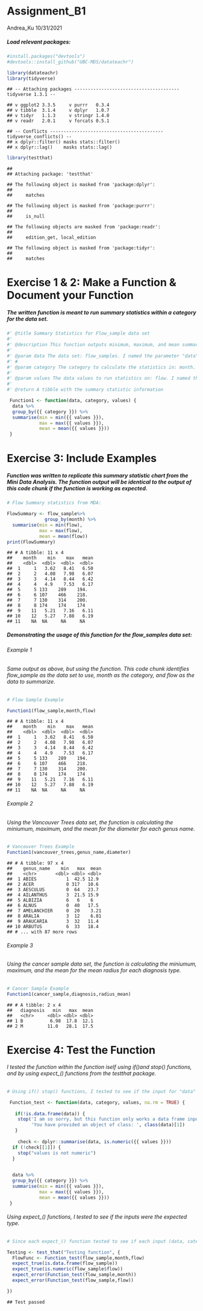 Assignment_B1
================
Andrea_Ku
10/31/2021

##### Load relevant packages:

``` r
#install.packages("devtools")
#devtools::install_github("UBC-MDS/datateachr")

library(datateachr)
library(tidyverse)
```

    ## -- Attaching packages --------------------------------------- tidyverse 1.3.1 --

    ## v ggplot2 3.3.5     v purrr   0.3.4
    ## v tibble  3.1.4     v dplyr   1.0.7
    ## v tidyr   1.1.3     v stringr 1.4.0
    ## v readr   2.0.1     v forcats 0.5.1

    ## -- Conflicts ------------------------------------------ tidyverse_conflicts() --
    ## x dplyr::filter() masks stats::filter()
    ## x dplyr::lag()    masks stats::lag()

``` r
library(testthat)
```

    ## 
    ## Attaching package: 'testthat'

    ## The following object is masked from 'package:dplyr':
    ## 
    ##     matches

    ## The following object is masked from 'package:purrr':
    ## 
    ##     is_null

    ## The following objects are masked from 'package:readr':
    ## 
    ##     edition_get, local_edition

    ## The following object is masked from 'package:tidyr':
    ## 
    ##     matches

# Exercise 1 & 2: Make a Function & Document your Function

##### The written function is meant to run summary statistics within a category for the data set.

``` r
#' @title Summary Statistics for Flow_sample data set
#'
#' @description This function outputs minimum, maximum, and mean summary statistics for flow measurements for each recorded month in the flow_samples data set. The function identifies the data, groups by a given category, and calculates summary statistics for the measured values.
#'
#' @param data The data set: flow_samples. I named the parameter "data" to identify that the function is seeking the sourced data set.
#' #
#' @param category The category to calculate the statistics in: month. I named the parameter "category" to identify that the function is grouping the data set into seperate categories, and is asking for specification on which columns to group the outputs into. 
#' 
#' @param values The data values to run statistics on: flow. I named the parameter
#' 
#' @return A tibble with the summary statistic information 

 Function1 <- function(data, category, values) {
  data %>%
  group_by({{ category }}) %>%
  summarise(min = min({{ values }}),
            max = max({{ values }}),
            mean = mean({{ values }})) 
 }
```

# Exercise 3: Include Examples

##### Function was written to replicate this summary statistic chart from the Mini Data Analysis. The function output will be identical to the output of this code chunk if the function is working as expected.

``` r
# Flow Summary statistics from MDA:

FlowSummary <- flow_sample%>% 
              group_by(month) %>%
  summarise(min = min(flow),
            max = max(flow),
            mean = mean(flow))
print(FlowSummary)
```

    ## # A tibble: 11 x 4
    ##    month    min    max   mean
    ##    <dbl>  <dbl>  <dbl>  <dbl>
    ##  1     1   3.62   8.41   6.50
    ##  2     2   4.08   7.98   6.07
    ##  3     3   4.14   8.44   6.42
    ##  4     4   4.9    7.53   6.17
    ##  5     5 133    289    194.  
    ##  6     6 107    466    218.  
    ##  7     7 130    314    200.  
    ##  8     8 174    174    174   
    ##  9    11   5.21   7.16   6.11
    ## 10    12   5.27   7.88   6.19
    ## 11    NA  NA     NA     NA

##### Demonstrating the usage of this function for the flow_samples data set:

###### Example 1

###### Same output as above, but using the function. This code chunk identifies flow_sample as the data set to use, month as the category, and flow as the data to summarize.

``` r
# Flow Sample Example

Function1(flow_sample,month,flow)
```

    ## # A tibble: 11 x 4
    ##    month    min    max   mean
    ##    <dbl>  <dbl>  <dbl>  <dbl>
    ##  1     1   3.62   8.41   6.50
    ##  2     2   4.08   7.98   6.07
    ##  3     3   4.14   8.44   6.42
    ##  4     4   4.9    7.53   6.17
    ##  5     5 133    289    194.  
    ##  6     6 107    466    218.  
    ##  7     7 130    314    200.  
    ##  8     8 174    174    174   
    ##  9    11   5.21   7.16   6.11
    ## 10    12   5.27   7.88   6.19
    ## 11    NA  NA     NA     NA

###### Example 2

###### Using the Vancouver Trees data set, the function is calculating the miniumum, maximum, and the mean for the diameter for each genus name.

``` r
# Vancouver Trees Example
Function1(vancouver_trees,genus_name,diameter)
```

    ## # A tibble: 97 x 4
    ##    genus_name    min   max  mean
    ##    <chr>       <dbl> <dbl> <dbl>
    ##  1 ABIES           1  42.5 12.9 
    ##  2 ACER            0 317   10.6 
    ##  3 AESCULUS        0  64   23.7 
    ##  4 AILANTHUS       3  21.5 15.9 
    ##  5 ALBIZIA         6   6    6   
    ##  6 ALNUS           0  40   17.5 
    ##  7 AMELANCHIER     0  20    3.21
    ##  8 ARALIA          3  12    6.81
    ##  9 ARAUCARIA       3  32   11.4 
    ## 10 ARBUTUS         6  33   18.4 
    ## # ... with 87 more rows

###### Example 3

###### Using the cancer sample data set, the function is calculating the miniumum, maximum, and the mean for the mean radius for each diagnosis type.

``` r
# Cancer Sample Example
Function1(cancer_sample,diagnosis,radius_mean)
```

    ## # A tibble: 2 x 4
    ##   diagnosis   min   max  mean
    ##   <chr>     <dbl> <dbl> <dbl>
    ## 1 B          6.98  17.8  12.1
    ## 2 M         11.0   28.1  17.5

# Exercise 4: Test the Function

###### I tested the function within the function iself using if()and stop() functions, and by using expect\_() functions from the testthat package.

``` r
# Using if() stop() functions, I tested to see if the input for "data" was a data frame, and if the input for "values" was numeric.

 Function_test <- function(data, category, values, na.rm = TRUE) {
     
   if(!is.data.frame(data)) {
    stop('I am so sorry, but this function only works a data frame input! Enter your data frame as the input.\n',
         'You have provided an object of class: ', class(data)[1])
   }
   
    check <- dplyr::summarise(data, is.numeric({{ values }}))
  if (!check[[1]]) {
    stop("values is not numeric")
  }
    

  data %>%
  group_by({{ category }}) %>%
  summarise(min = min({{ values }}),
            max = max({{ values }}),
            mean = mean({{ values }})) 
 }
```

###### Using expect\_() functions, I tested to see if the inputs were the expected type.

``` r
# Since each expect_() function tested to see if each input (data, category, values) was correct or if the input gave an error when an error was expected.

Testing <- test_that("Testing function", {
  FlowFunc <- Function_test(flow_sample,month,flow)
  expect_true(is.data.frame(flow_sample))
  expect_true(is.numeric(flow_sample$flow))
  expect_error(Function_test(flow_sample,month))
  expect_error(Function_test(flow_sample,flow))

})
```

    ## Test passed


